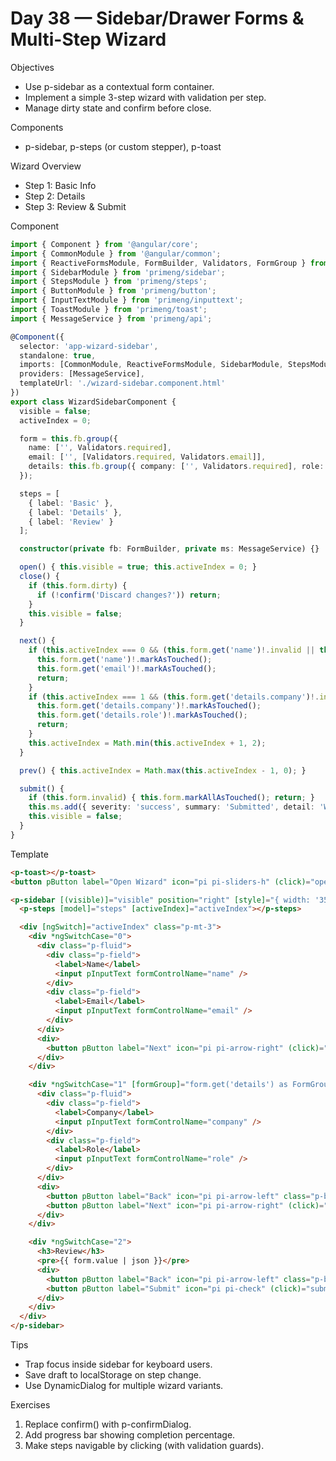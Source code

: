 # Day 38 — Sidebar/Drawer Forms & Multi-Step Wizard

Objectives
- Use p-sidebar as a contextual form container.
- Implement a simple 3-step wizard with validation per step.
- Manage dirty state and confirm before close.

Components
- p-sidebar, p-steps (or custom stepper), p-toast

Wizard Overview
- Step 1: Basic Info
- Step 2: Details
- Step 3: Review & Submit

Component
```ts
import { Component } from '@angular/core';
import { CommonModule } from '@angular/common';
import { ReactiveFormsModule, FormBuilder, Validators, FormGroup } from '@angular/forms';
import { SidebarModule } from 'primeng/sidebar';
import { StepsModule } from 'primeng/steps';
import { ButtonModule } from 'primeng/button';
import { InputTextModule } from 'primeng/inputtext';
import { ToastModule } from 'primeng/toast';
import { MessageService } from 'primeng/api';

@Component({
  selector: 'app-wizard-sidebar',
  standalone: true,
  imports: [CommonModule, ReactiveFormsModule, SidebarModule, StepsModule, ButtonModule, InputTextModule, ToastModule],
  providers: [MessageService],
  templateUrl: './wizard-sidebar.component.html'
})
export class WizardSidebarComponent {
  visible = false;
  activeIndex = 0;

  form = this.fb.group({
    name: ['', Validators.required],
    email: ['', [Validators.required, Validators.email]],
    details: this.fb.group({ company: ['', Validators.required], role: ['', Validators.required] })
  });

  steps = [
    { label: 'Basic' },
    { label: 'Details' },
    { label: 'Review' }
  ];

  constructor(private fb: FormBuilder, private ms: MessageService) {}

  open() { this.visible = true; this.activeIndex = 0; }
  close() {
    if (this.form.dirty) {
      if (!confirm('Discard changes?')) return;
    }
    this.visible = false;
  }

  next() {
    if (this.activeIndex === 0 && (this.form.get('name')!.invalid || this.form.get('email')!.invalid)) {
      this.form.get('name')!.markAsTouched();
      this.form.get('email')!.markAsTouched();
      return;
    }
    if (this.activeIndex === 1 && (this.form.get('details.company')!.invalid || this.form.get('details.role')!.invalid)) {
      this.form.get('details.company')!.markAsTouched();
      this.form.get('details.role')!.markAsTouched();
      return;
    }
    this.activeIndex = Math.min(this.activeIndex + 1, 2);
  }

  prev() { this.activeIndex = Math.max(this.activeIndex - 1, 0); }

  submit() {
    if (this.form.invalid) { this.form.markAllAsTouched(); return; }
    this.ms.add({ severity: 'success', summary: 'Submitted', detail: 'Wizard completed' });
    this.visible = false;
  }
}
```

Template
```html
<p-toast></p-toast>
<button pButton label="Open Wizard" icon="pi pi-sliders-h" (click)="open()"></button>

<p-sidebar [(visible)]="visible" position="right" [style]="{ width: '35rem' }" [modal]="true">
  <p-steps [model]="steps" [activeIndex]="activeIndex"></p-steps>

  <div [ngSwitch]="activeIndex" class="p-mt-3">
    <div *ngSwitchCase="0">
      <div class="p-fluid">
        <div class="p-field">
          <label>Name</label>
          <input pInputText formControlName="name" />
        </div>
        <div class="p-field">
          <label>Email</label>
          <input pInputText formControlName="email" />
        </div>
      </div>
      <div>
        <button pButton label="Next" icon="pi pi-arrow-right" (click)="next()"></button>
      </div>
    </div>

    <div *ngSwitchCase="1" [formGroup]="form.get('details') as FormGroup">
      <div class="p-fluid">
        <div class="p-field">
          <label>Company</label>
          <input pInputText formControlName="company" />
        </div>
        <div class="p-field">
          <label>Role</label>
          <input pInputText formControlName="role" />
        </div>
      </div>
      <div>
        <button pButton label="Back" icon="pi pi-arrow-left" class="p-button-text p-mr-2" (click)="prev()"></button>
        <button pButton label="Next" icon="pi pi-arrow-right" (click)="next()"></button>
      </div>
    </div>

    <div *ngSwitchCase="2">
      <h3>Review</h3>
      <pre>{{ form.value | json }}</pre>
      <div>
        <button pButton label="Back" icon="pi pi-arrow-left" class="p-button-text p-mr-2" (click)="prev()"></button>
        <button pButton label="Submit" icon="pi pi-check" (click)="submit()"></button>
      </div>
    </div>
  </div>
</p-sidebar>
```

Tips
- Trap focus inside sidebar for keyboard users.
- Save draft to localStorage on step change.
- Use DynamicDialog for multiple wizard variants.

Exercises
1) Replace confirm() with p-confirmDialog.
2) Add progress bar showing completion percentage.
3) Make steps navigable by clicking (with validation guards).
